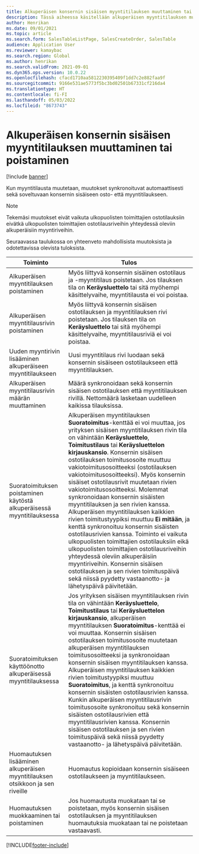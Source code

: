 ```yaml
---
title: Alkuperäisen konsernin sisäisen myyntitilauksen muuttaminen tai poistaminen
description: Tässä aiheessa käsitellään alkuperäisen myyntitilauksen muuttamis- ja poistamistoimintoja
author: Henrikan
ms.date: 09/01/2021
ms.topic: article
ms.search.form: SalesTableListPage, SalesCreateOrder, SalesTable
audience: Application User
ms.reviewer: kamaybac
ms.search.region: Global
ms.author: henrikan
ms.search.validFrom: 2021-09-01
ms.dyn365.ops.version: 10.0.22
ms.openlocfilehash: cfacd1710aa5812230395409f1dd7c2e882faa9f
ms.sourcegitcommit: 9166e531ae5773f5bc3bd02501b67331cf216da4
ms.translationtype: HT
ms.contentlocale: fi-FI
ms.lasthandoff: 05/03/2022
ms.locfileid: "8673743"
---
```

# <a name="change-or-delete-an-original-intercompany-sales-order"></a>Alkuperäisen konsernin sisäisen myyntitilauksen muuttaminen tai poistaminen

[!include [banner](../../includes/banner.md)]

Kun myyntitilausta muutetaan, muutokset synkronoituvat automaattisesti sekä soveltuvaan konsernin sisäiseen osto- että myyntitilaukseen.

> [!NOTE]
> Tekemäsi muutokset eivät vaikuta ulkopuolisten toimittajien ostotilauksiin eivätkä ulkopuolisten toimittajien ostotilausriveihin yhteydessä oleviin alkuperäisiin myyntiriveihin.

Seuraavassa taulukossa on yhteenveto mahdollisista muutoksista ja odotettavissa olevista tuloksista.

| Toiminto | Tulos |
|---|---|
| Alkuperäisen myyntitilauksen poistaminen | Myös liittyvä konsernin sisäinen ostotilaus ja -myyntitilaus poistetaan. Jos tilauksen tila on **Keräysluettelo** tai sitä myöhempi käsittelyvaihe, myyntitilausta ei voi poistaa. |
| Alkuperäisen myyntitilausrivin poistaminen | Myös liittyvä konsernin sisäisen ostotilauksen ja myyntitilauksen rivi poistetaan. Jos tilauksen tila on **Keräysluettelo** tai sitä myöhempi käsittelyvaihe, myyntitilausriviä ei voi poistaa. |
| Uuden myyntirivin lisääminen alkuperäiseen myyntitilaukseen | Uusi myyntitilaus rivi luodaan sekä konsernin sisäiseen ostotilaukseen että myyntitilauksen. |
| Alkuperäisen myyntitilausrivin määrän muuttaminen | Määrä synkronoidaan sekä konsernin sisäisen ostotilauksen että myyntitilauksen rivillä. Nettomäärä lasketaan uudelleen kaikissa tilauksissa. |
| Suoratoimituksen poistaminen käytöstä alkuperäisessä myyntitilauksessa | Alkuperäisen myyntitilauksen **Suoratoimitus**-kenttää ei voi muuttaa, jos yrityksen sisäisen myyntitilauksen rivin tila on vähintään **Keräysluettelo**, **Toimitustilaus** tai **Keräysluettelon kirjauskansio**. Konsernin sisäisen ostotilauksen toimitusosoite muuttuu vakiotoimitusosoitteeksi (ostotilauksen vakiotoimitusosoitteeksi). Myös konsernin sisäiset ostotilausrivit muutetaan rivien vakiotoimitusosoitteeksi. Molemmat synkronoidaan konsernin sisäisten myyntitilauksen ja sen rivien kanssa. Alkuperäisen myyntitilauksen kaikkien rivien toimitustyypiksi muuttuu **Ei mitään**, ja kenttä synkronoituu konsernin sisäisten ostotilausrivien kanssa. Toiminto ei vaikuta ulkopuolisten toimittajien ostotilauksiin eikä ulkopuolisten toimittajien ostotilausriveihin yhteydessä oleviin alkuperäisiin myyntiriveihin. Konsernin sisäisen ostotilauksen ja sen rivien toimituspäivä sekä niissä pyydetty vastaanotto- ja lähetyspäivä päivitetään. |
| Suoratoimituksen käyttöönotto alkuperäisessä myyntitilauksessa | Jos yrityksen sisäisen myyntitilauksen rivin tila on vähintään **Keräysluettelo**, **Toimitustilaus** tai **Keräysluettelon kirjauskansio**, alkuperäisen myyntitilauksen **Suoratoimitus**-kenttää ei voi muuttaa. Konsernin sisäisen ostotilauksen toimitusosoite muutetaan alkuperäisen myyntitilauksen toimitusosoitteeksi ja synkronoidaan konsernin sisäisen myyntitilauksen kanssa. Alkuperäisen myyntitilauksen kaikkien rivien toimitustyypiksi muuttuu **Suoratoimitus**, ja kenttä synkronoituu konsernin sisäisten ostotilausrivien kanssa. Kunkin alkuperäisen myyntitilausrivin toimitusosoite synkronoituu sekä konsernin sisäisten ostotilausrivien että myyntitilausrivien kanssa. Konsernin sisäisen ostotilauksen ja sen rivien toimituspäivä sekä niissä pyydetty vastaanotto- ja lähetyspäivä päivitetään. |
| Huomautuksen lisääminen alkuperäisen myyntitilauksen otsikkoon ja sen riveille | Huomautus kopioidaan konsernin sisäiseen ostotilaukseen ja myyntitilaukseen. |
| Huomautuksen muokkaaminen tai poistaminen | Jos huomautusta muokataan tai se poistetaan, myös konsernin sisäisen ostotilauksen ja myyntitilauksen huomautuksia muokataan tai ne poistetaan vastaavasti. |

[!INCLUDE[footer-include](../../includes/footer-banner.md)]
